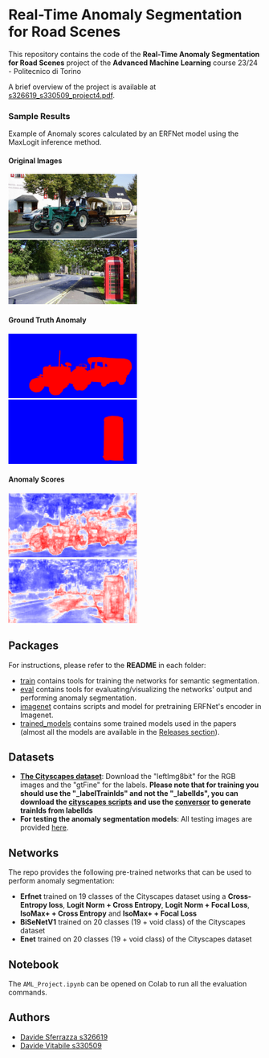 # Real-Time Anomaly Segmentation for Road Scenes
This repository contains the code of the __Real-Time Anomaly Segmentation for Road Scenes__ project of the __Advanced Machine Learning__ course 23/24 - Politecnico di Torino

A brief overview of the project is available at [s326619_s330509_project4.pdf](s326619_s330509_project4.pdf).

### Sample Results
Example of Anomaly scores calculated by an ERFNet model using
the MaxLogit inference method.

#### Original Images 
<p float="left">
<img src="eval/saved_anomalies/tractor.png" alt="Tractor" style="height:128px;width:256px;"/>
<img src="eval/saved_anomalies/phone_box.png" alt="Phone Box" style="height:128px;width:256px;"/>
</p>

#### Ground Truth Anomaly 
<p float="left">
<img src="eval/saved_anomalies/tractor_label.png" alt="Tractor Ground Truth Anomaly" style="height:128px;width:256px;"/>
<img src="eval/saved_anomalies/phone_box_label.png" alt="Phone Box Truth Anomaly" style="height:128px;width:256px;"/>
</p>

#### Anomaly Scores 
<p float="left">
<img src="eval/saved_anomalies/tractor_anomaly_scores.png" alt="Tractor Anomaly Scores" style="height:128px;width:256px;"/>
<img src="eval/saved_anomalies/phone_box_anomaly_scores.png" alt="Phone Box Anomaly Scores" style="height:128px;width:256px;"/>
</p>

## Packages
For instructions, please refer to the __README__ in each folder:

* [train](train) contains tools for training the networks for semantic segmentation.
* [eval](eval) contains tools for evaluating/visualizing the networks' output and performing anomaly segmentation.
* [imagenet](imagenet) contains scripts and model for pretraining ERFNet's encoder in Imagenet.
* [trained_models](trained_models) contains some trained models used in the papers (almost all the models are available in the [Releases section](https://github.com/FarInHeight/Real-Time-Anomaly-Segmentation-for-Road-Scenes/releases/tag/v3.0.0)). 

## Datasets

* [**The Cityscapes dataset**](https://www.cityscapes-dataset.com/): Download the "leftImg8bit" for the RGB images and the "gtFine" for the labels. **Please note that for training you should use the "_labelTrainIds" and not the "_labelIds", you can download the [cityscapes scripts](https://github.com/mcordts/cityscapesScripts) and use the [conversor](https://github.com/mcordts/cityscapesScripts/blob/master/cityscapesscripts/preparation/createTrainIdLabelImgs.py) to generate trainIds from labelIds**
* **For testing the anomaly segmentation models**: All testing images are provided [here](https://drive.google.com/file/d/1r2eFANvSlcUjxcerjC8l6dRa0slowMpx/view).

## Networks
The repo provides the following pre-trained networks that can be used to perform anomaly segmentation:
* __Erfnet__ trained on 19 classes of the Cityscapes dataset using a __Cross-Entropy loss__, __Logit Norm + Cross Entropy__, __Logit Norm + Focal Loss__, __IsoMax+ + Cross Entropy__ and __IsoMax+ + Focal Loss__
* __BiSeNetV1__ trained on 20 classes (19 + void class) of the Cityscapes dataset
* __Enet__ trained on 20 classes (19 + void class) of the Cityscapes dataset

## Notebook
The `AML_Project.ipynb` can be opened on Colab to run all the evaluation commands.

## Authors

- [Davide Sferrazza s326619](https://github.com/FarInHeight/)
- [Davide Vitabile s330509](https://github.com/Vitabile/)